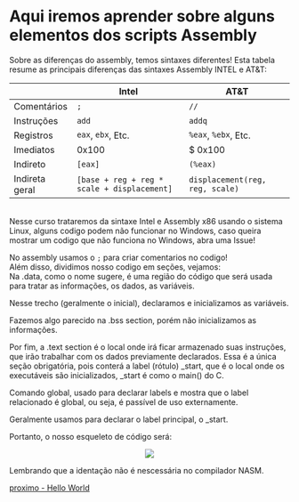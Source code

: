 <h1>Aqui iremos aprender sobre alguns elementos dos scripts Assembly</h1>

<p>Sobre as diferenças do assembly, temos sintaxes diferentes!
Esta tabela resume as principais diferenças das sintaxes Assembly INTEL e AT&T:</p>

<table><thead>
<tr>
<th></th>
<th><font style="vertical-align: inherit;"><font style="vertical-align: inherit;">Intel</font></font></th>
<th><font style="vertical-align: inherit;"><font style="vertical-align: inherit;">AT&amp;T</font></font></th>
</tr>
</thead><tbody>
<tr>
<td><font style="vertical-align: inherit;"><font style="vertical-align: inherit;">Comentários</font></font></td>
<td><code>;</code></td>
<td><code>//</code></td>
</tr>
<tr>
<td><font style="vertical-align: inherit;"><font style="vertical-align: inherit;">Instruções</font></font></td>
<td><font style="vertical-align: inherit;"><font style="vertical-align: inherit;"> </font></font><code>add</code></td>
<td><font style="vertical-align: inherit;"><font style="vertical-align: inherit;"></font></font><code>addq</code></td>
</tr>
<tr>
<td><font style="vertical-align: inherit;"><font style="vertical-align: inherit;">Registros</font></font></td>
<td><code>eax</code><font style="vertical-align: inherit;"><font style="vertical-align: inherit;">, </font></font><code>ebx</code><font style="vertical-align: inherit;"><font style="vertical-align: inherit;">, Etc.</font></font></td>
<td><code>%eax</code><font style="vertical-align: inherit;"><font style="vertical-align: inherit;">, </font></font><code>%ebx</code><font style="vertical-align: inherit;"><font style="vertical-align: inherit;">, Etc.</font></font></td>
</tr>
<tr>
<td><font style="vertical-align: inherit;"><font style="vertical-align: inherit;">Imediatos</font></font></td>
<td><font style="vertical-align: inherit;"><font style="vertical-align: inherit;">0x100</font></font></td>
<td><font style="vertical-align: inherit;"><font style="vertical-align: inherit;">$ 0x100</font></font></td>
</tr>
<tr>
<td><font style="vertical-align: inherit;"><font style="vertical-align: inherit;">Indireto</font></font></td>
<td><code>[eax]</code></td>
<td><code>(%eax)</code></td>
</tr>
<tr>
<td><font style="vertical-align: inherit;"><font style="vertical-align: inherit;">Indireta geral</font></font></td>
<td><code>[base + reg + reg * scale + displacement]</code></td>
<td><code>displacement(reg, reg, scale)</code></td>
</tr>
</tbody></table>
<p><br>Nesse curso trataremos da sintaxe Intel e Assembly x86 usando o sistema Linux, alguns codigo podem não funcionar no Windows, caso queira mostrar um codigo que não funciona no Windows, abra uma Issue!</p>

<p>No assembly usamos o <code>;</code> para criar comentarios no codigo!<br>Além disso, dividimos nosso codigo em seções, vejamos:<br>Na .data, como o nome sugere, é uma região do código que será usada para tratar as informações, os dados, as variáveis.

Nesse trecho (geralmente o inicial), declaramos e inicializamos as variáveis.

Fazemos algo parecido na .bss section, porém não inicializamos as informações.

Por fim, a .text section é o local onde irá ficar armazenado suas instruções, que irão trabalhar com os dados previamente declarados.
Essa é a única seção obrigatória, pois conterá a label (rótulo) _start, que é o local onde os executáveis são inicializados, _start é como o main() do C.</p>

<p>Comando global, usado para declarar labels e mostra que o label relacionado é global, ou seja, é passível de uso externamente.

Geralmente usamos para declarar o label principal, o _start.

Portanto, o nosso esqueleto de código será:</p>

<p align="center"><img src="estrutura.png"></p>

<p>Lembrando que a identação não é nescessária no compilador NASM.</p>

<a href="3-helloworld.md">proximo - Hello World</a>
